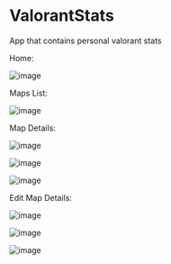 # ValorantStats

App that contains personal valorant stats

Home:

![image](https://user-images.githubusercontent.com/63257951/80870903-61524580-8c77-11ea-9e28-65809e600537.png)


Maps List:

![image](https://user-images.githubusercontent.com/63257951/80870953-bdb56500-8c77-11ea-83d9-676ac31fd8e4.png)



Map Details:

![image](https://user-images.githubusercontent.com/63257951/80870973-e9384f80-8c77-11ea-8201-4506540c272e.png)

![image](https://user-images.githubusercontent.com/63257951/80870997-ffdea680-8c77-11ea-86ba-7e4a34807b97.png)

![image](https://user-images.githubusercontent.com/63257951/80871005-1a188480-8c78-11ea-9b8c-3c463e5a13a5.png)

Edit Map Details:

![image](https://user-images.githubusercontent.com/63257951/80871015-2f8dae80-8c78-11ea-97aa-ba1e95296869.png)

![image](https://user-images.githubusercontent.com/63257951/80871036-3e746100-8c78-11ea-8e90-39d8a66e6685.png)

![image](https://user-images.githubusercontent.com/63257951/80871043-521fc780-8c78-11ea-9f07-f7d63fc846da.png)

